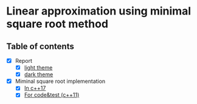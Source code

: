# Linear approximation using minimal square root method

## Table of contents

- [x] Report
  - [x] [light theme](https://drive.google.com/file/d/180e_e1CXfiiHmRBjM0RKV8mkaSF-V-Se/view?usp=sharing)
  - [x] [dark theme](https://drive.google.com/file/d/10UemIJCrpfdmurzq4mPKIYfj2mpm7rK4/view?usp=sharing)
- [x] Miminal square root implementation
  - [x] [In c++17](./min-square.cpp)
  - [x] [For code&test (c++11)](./min-square-code&test.cpp)
